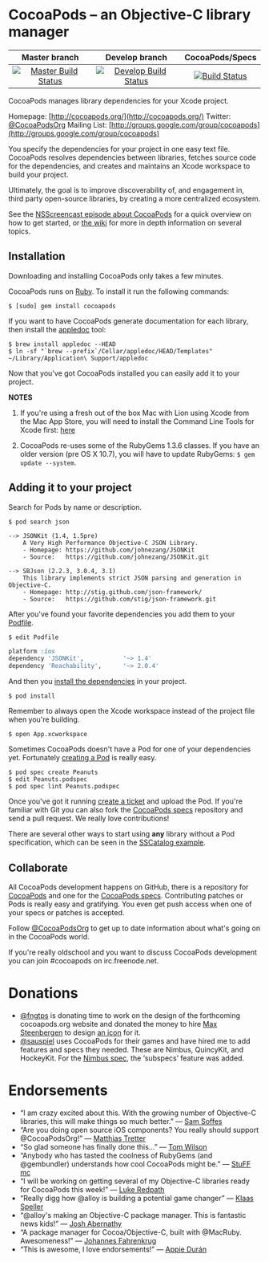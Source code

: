 # CocoaPods – an Objective-C library manager

| Master branch | Develop branch | CocoaPods/Specs |
| :---: | :---: | :---: |
[![Master Build Status](https://secure.travis-ci.org/CocoaPods/CocoaPods.png?branch=master)](https://secure.travis-ci.org/CocoaPods/CocoaPods)|[![Develop Build Status](https://secure.travis-ci.org/CocoaPods/CocoaPods.png?branch=develop)](https://secure.travis-ci.org/CocoaPods/CocoaPods)|[![Build Status](https://secure.travis-ci.org/CocoaPods/Specs.png?branch=master)](http://travis-ci.org/CocoaPods/Specs)


CocoaPods manages library dependencies for your Xcode project.

Homepage: [http://cocoapods.org/](http://cocoapods.org/)
Twitter: [@CocoaPodsOrg](http://twitter.com/CocoaPodsOrg)
Mailing List: [http://groups.google.com/group/cocoapods](http://groups.google.com/group/cocoapods)

You specify the dependencies for your project in one easy text file. CocoaPods resolves dependencies between libraries, fetches source code for the dependencies, and creates and maintains an Xcode workspace to build your project.

Ultimately, the goal is to improve discoverability of, and engagement in, third party open-source libraries, by creating a more centralized ecosystem.

See the [NSScreencast episode about CocoaPods](http://nsscreencast.com/episodes/5-cocoapods) for a quick overview on how to get started, or [the wiki](https://github.com/CocoaPods/CocoaPods/wiki) for more in depth information on several topics.


## Installation

Downloading and installing CocoaPods only takes a few minutes.

CocoaPods runs on [Ruby](http://www.ruby-lang.org/en/). To install it run the following commands:

```
$ [sudo] gem install cocoapods
```

If you want to have CocoaPods generate documentation for each library, then install the [appledoc](http://gentlebytes.com/appledoc/) tool:

```
$ brew install appledoc --HEAD
$ ln -sf "`brew --prefix`/Cellar/appledoc/HEAD/Templates" ~/Library/Application\ Support/appledoc
```

Now that you've got CocoaPods installed you can easily add it to your project.

**NOTES**

1. If you're using a fresh out of the box Mac with Lion using Xcode from the Mac App Store, you will need to install the Command Line Tools for Xcode first: [here](https://developer.apple.com/downloads/index.action)

2. CocoaPods re-uses some of the RubyGems 1.3.6 classes. If you have an older version (pre OS X 10.7), you will have to update RubyGems: `$ gem update --system`.


## Adding it to your project

Search for Pods by name or description.

```
$ pod search json

--> JSONKit (1.4, 1.5pre)
    A Very High Performance Objective-C JSON Library.
    - Homepage: https://github.com/johnezang/JSONKit
    - Source:   https://github.com/johnezang/JSONKit.git

--> SBJson (2.2.3, 3.0.4, 3.1)
    This library implements strict JSON parsing and generation in Objective-C.
    - Homepage: http://stig.github.com/json-framework/
    - Source:   https://github.com/stig/json-framework.git
```

After you've found your favorite dependencies you add them to your [Podfile](https://github.com/CocoaPods/CocoaPods/wiki/A-Podfile).

```
$ edit Podfile
```

```ruby
platform :ios
dependency 'JSONKit',           '~> 1.4'
dependency 'Reachability',      '~> 2.0.4'
```

And then you [install the dependencies](https://github.com/CocoaPods/CocoaPods/wiki/Creating-a-project-that-uses-CocoaPods) in your project.

```
$ pod install
```

Remember to always open the Xcode workspace instead of the project file when you're building.

```
$ open App.xcworkspace
```

Sometimes CocoaPods doesn't have a Pod for one of your dependencies yet. Fortunately [creating a Pod](https://github.com/CocoaPods/CocoaPods/wiki/A-pod-specification) is really easy.

```
$ pod spec create Peanuts
$ edit Peanuts.podspec
$ pod spec lint Peanuts.podspec
```

Once you've got it running [create a ticket](https://github.com/CocoaPods/CocoaPods/issues) and upload the Pod. If you're familiar with Git you can also fork the [CocoaPods specs](https://github.com/CocoaPods/Specs) repository and send a pull request. We really love contributions!

There are several other ways to start using **any** library without a Pod specification, which can be seen in the [SSCatalog example](https://github.com/CocoaPods/CocoaPods/blob/master/examples/SSCatalog/Podfile).


## Collaborate

All CocoaPods development happens on GitHub, there is a repository for [CocoaPods](https://github.com/CocoaPods/CocoaPods) and one for the [CocoaPods specs](https://github.com/CocoaPods/Specs). Contributing patches or Pods is really easy and gratifying. You even get push access when one of your specs or patches is accepted.

Follow [@CocoaPodsOrg](http://twitter.com/CocoaPodsOrg) to get up to date information about what's going on in the CocoaPods world.

If you're really oldschool and you want to discuss CocoaPods development you can join #cocoapods on irc.freenode.net.


# Donations

* [@fngtps](http://twitter.com/fngtps) is donating time to work on the design of the forthcoming cocoapods.org website and donated the money to hire [Max Steenbergen](http://twitter.com/maxsteenbergen) to design [an icon](http://drbl.in/cpmL) for it.
* [@sauspiel](http://twitter.com/Sauspiel) uses CocoaPods for their games and have hired me to add features and specs they needed. These are Nimbus, QuincyKit, and HockeyKit. For the [Nimbus spec](https://github.com/CocoaPods/Specs/blob/master/Nimbus/0.9.0/Nimbus.podspec), the ‘subspecs’ feature was added.

# Endorsements

* “I am crazy excited about this. With the growing number of Objective-C libraries, this will make things so much better.” –– [Sam Soffes](http://news.ycombinator.com/item?id=3009154)
* “Are you doing open source iOS components? You really should support @CocoaPodsOrg!” –– [Matthias Tretter](http://twitter.com/#!/myell0w/status/134955697740840961)
* “So glad someone has finally done this...” –– [Tom Wilson](http://news.ycombinator.com/item?id=3009349)
* “Anybody who has tasted the coolness of RubyGems (and @gembundler) understands how cool CocoaPods might be.” –– [StuFF mc](http://twitter.com/#!/stuffmc/status/115374231591731200)
* “I will be working on getting several of my Objective-C libraries ready for CocoaPods this week!” –– [Luke Redpath](http://twitter.com/#!/lukeredpath/status/115510581921988608)
* “Really digg how @alloy is building a potential game changer” –– [Klaas Speller](https://twitter.com/#!/spllr/status/115914209438601216)
* “@alloy's making an Objective-C package manager. This is fantastic news kids!” –– [Josh Abernathy](http://twitter.com/#!/joshaber/status/115273577703555073)
* “A package manager for Cocoa/Objective-C, built with @MacRuby. Awesomeness!” –– [Johannes Fahrenkrug](http://twitter.com/#!/jfahrenkrug/status/115303240286998528)
* “This is awesome, I love endorsements!” –– [Appie Durán](http://twitter.com/#!/AppieDuran)
